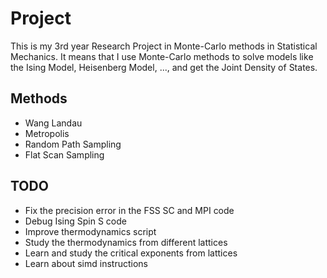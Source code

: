 # Project

This is my 3rd year Research Project in Monte-Carlo methods in Statistical Mechanics. It means that I use 
Monte-Carlo methods to solve models like the Ising Model, Heisenberg Model, ..., and get the Joint Density
of States.

## Methods

* Wang Landau
* Metropolis
* Random Path Sampling
* Flat Scan Sampling

## TODO

* Fix the precision error in the FSS SC and MPI code
* Debug Ising Spin S code
* Improve thermodynamics script
* Study the thermodynamics from different lattices
* Learn and study the critical exponents from lattices
* Learn about simd instructions

